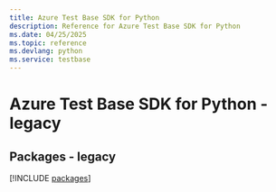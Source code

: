 ```yaml
---
title: Azure Test Base SDK for Python
description: Reference for Azure Test Base SDK for Python
ms.date: 04/25/2025
ms.topic: reference
ms.devlang: python
ms.service: testbase
---
```

# Azure Test Base SDK for Python - legacy
## Packages - legacy
[!INCLUDE [packages](test-base-index.md)]